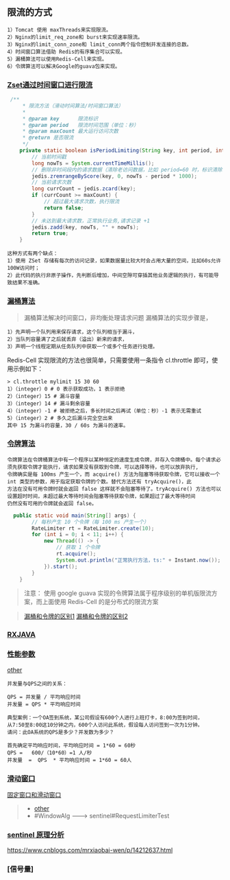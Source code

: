 ## 限流的方式 ##
```text
1）Tomcat 使用 maxThreads来实现限流。
2）Nginx的limit_req_zone和 burst来实现速率限流。
3）Nginx的limit_conn_zone和 limit_conn两个指令控制并发连接的总数。
4）时间窗口算法借助 Redis的有序集合可以实现。
5）漏桶算法可以使用Redis-Cell来实现。
6）令牌算法可以解决Google的guava包来实现。
```
### [Zset通过时间窗口进行限流](https://www.jiagou1216.com/blog/plan/843.html) ###
```java
 /**
     * 限流方法（滑动时间算法/时间窗口算法）
     *
     * @param key      限流标识
     * @param period   限流时间范围（单位：秒）
     * @param maxCount 最大运行访问次数
     * @return 是否限流
     */
    private static boolean isPeriodLimiting(String key, int period, int maxCount) {
        // 当前时间戳
        long nowTs = System.currentTimeMillis();
        // 删除非时间段内的请求数据（清除老访问数据，比如 period=60 时，标识清除 60s 以前的请求记录）
        jedis.zremrangeByScore(key, 0, nowTs - period * 1000);
        // 当前请求次数
        long currCount = jedis.zcard(key);
        if (currCount >= maxCount) {
            // 超过最大请求次数，执行限流
            return false;
        }
        // 未达到最大请求数，正常执行业务,请求记录 +1
        jedis.zadd(key, nowTs, "" + nowTs);
        return true;
    }
```



```text
这种方式有两个缺点：
1）使用 ZSet 存储有每次的访问记录，如果数据量比较大时会占用大量的空间，比如60s允许100W访问时；
2）此代码的执行非原子操作，先判断后增加，中间空隙可穿插其他业务逻辑的执行，有可能导致结果不准确。
```

### [漏桶算法](https://www.jiagou1216.com/blog/plan/844.html) ###
> 漏桶算法解决时间窗口，非均衡处理请求问题
> 漏桶算法的实现步骤是，

```text
1）先声明一个队列用来保存请求，这个队列相当于漏斗，
2）当队列容量满了之后就丢弃（溢出）新来的请求，
3）声明一个线程定期从任务队列中获取一个或多个任务进行处理。
```

Redis-Cell 实现限流的方法也很简单，只需要使用一条指令 cl.throttle 即可，使用示例如下：

```text
> cl.throttle mylimit 15 30 60
1）（integer）0 # 0 表示获取成功，1 表示拒绝
2）（integer）15 # 漏斗容量
3）（integer）14 # 漏斗剩余容量
4）（integer）-1 # 被拒绝之后，多长时间之后再试（单位：秒）-1 表示无需重试
5）（integer）2 # 多久之后漏斗完全空出来
其中 15 为漏斗的容量，30 / 60s 为漏斗的速率。
```

### [令牌算法](https://www.jiagou1216.com/blog/plan/845.html)
```text
令牌算法在令牌桶算法中有一个程序以某种恒定的速度生成令牌，并存入令牌桶中。每个请求必须先获取令牌才能执行，请求如果没有获取到令牌，可以选择等待，也可以放弃执行, 
令牌确实是每 100ms 产生一个，而 acquire() 方法为阻塞等待获取令牌，它可以接收一个 int 类型的参数，用于指定获取令牌的个数。替代方法还有 tryAcquire()，此
方法在没有可用令牌时就会返回 false 这样就不会阻塞等待了。tryAcquire() 方法也可以设置超时时间，未超过最大等待时间会阻塞等待获取令牌，如果超过了最大等待时间
仍然没有可用的令牌就会返回 false。
```
```JAVA
  public static void main(String[] args) {
        // 每秒产生 10 个令牌（每 100 ms 产生一个）
        RateLimiter rt = RateLimiter.create(10);
        for (int i = 0; i < 11; i++) {
            new Thread(() -> {
                // 获取 1 个令牌
                rt.acquire();
                System.out.println("正常执行方法，ts:" + Instant.now());
            }).start();
        }
    }
```
> 注意： 使用 google guava 实现的令牌算法属于程序级别的单机版限流方案，而上面使用 Redis-Cell 的是分布式的限流方案

> [漏桶和令牌的区别1](https://zhuanlan.zhihu.com/p/165006444)
> [漏桶和令牌的区别2](https://www.cnblogs.com/xuwc/p/9123078.html)

### [RXJAVA](https://www.cnblogs.com/jymblog/p/11731546.html)

### [性能参数](https://www.cnblogs.com/uncleyong/p/11059556.html)
[other](https://www.cnblogs.com/dayu2019/p/11906855.html)
```text
并发量与QPS之间的关系：

QPS = 并发量 / 平均响应时间
并发量 = QPS * 平均响应时间

典型案例：一个OA签到系统，某公司假设有600个人进行上班打卡，8:00为签到时间，
从7:50至8:00这10分钟之内，600个人访问此系统，假设每人访问签到一次为1分钟。
请问：此OA系统的QPS是多少？并发数为多少？

首先确定平均响应时间，平均响应时间 = 1*60 = 60秒
QPS =   600/（10*60）=1 人/秒
并发量  =  QPS  * 平均响应时间 = 1*60 = 60人
```
### [滑动窗口](https://blog.csdn.net/wangdatao_/article/details/107795743)

[固定窗口和滑动窗口](https://blog.csdn.net/weixin_41247920/article/details/100144184)
>+ [other](https://blog.csdn.net/weixin_34273481/article/details/88752687)
>+ #WindowAlg   ---> sentinel#RequestLimiterTest

### [sentinel 原理分析](https://www.cnblogs.com/wuzhenzhao/p/11453649.html) 
https://www.cnblogs.com/mrxiaobai-wen/p/14212637.html

### [信号量] 


